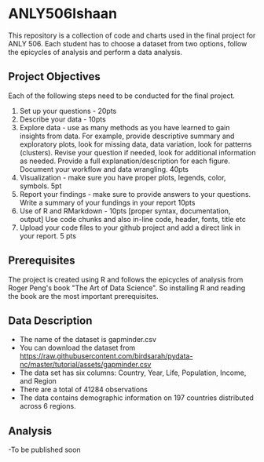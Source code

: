 # ANLY506Ishaan
This repository is a collection of code and charts used in the final project for ANLY 506. Each student has to choose a dataset from two options, follow the epicycles of analysis and perform a data analysis.

## Project Objectives

Each of the following steps need to be conducted for the final project.
1. Set up your questions - 20pts
2. Describe your data - 10pts
3. Explore data - use as many methods as you have learned to gain insights from data. For example, provide descriptive summary and exploratory plots, look for missing data, data variation, look for patterns (clusters). Revise your question if needed, look for additional information as needed. Provide a full explanation/description for each figure. Document your workflow and data wrangling. 40pts
4. Visualization - make sure you have proper plots, legends, color, symbols.  5pt
5. Report your findings - make sure to provide answers to your questions. Write a summary of your fundings in your report 10pts
6. Use of R and RMarkdown - 10pts [proper syntax, documentation, output] Use code chunks and also in-line code, header, fonts, title etc
7. Upload your code files to your github project and add a direct link in your report. 5 pts

## Prerequisites

The project is created using R and follows the epicycles of analysis from Roger Peng's book "The Art of Data Science". So installing R and reading the book are the most important prerequisites.

## Data Description

- The name of the dataset is gapminder.csv
- You can download the dataset from https://raw.githubusercontent.com/birdsarah/pydata-nc/master/tutorial/assets/gapminder.csv
- The data set has six columns: Country, Year, Life, Population, Income, and Region
- There are a total of 41284 observations
- The data contains demographic information on 197 countries distributed across 6 regions.

## Analysis

-To be published soon